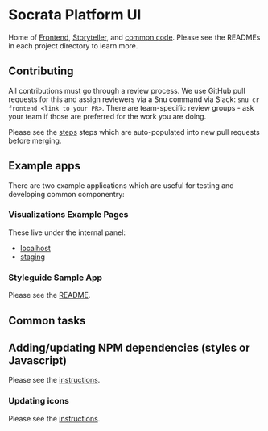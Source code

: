 # Socrata Platform UI

Home of [Frontend](https://github.com/socrata/platform-ui/tree/master/frontend#socrata-frontend),
[Storyteller](https://github.com/socrata/platform-ui/tree/master/storyteller#storyteller), and
[common code](https://github.com/socrata/platform-ui/tree/master/common#socrata-platform-common-code). Please
see the READMEs in each project directory to learn more.

## Contributing

All contributions must go through a review process. We use GitHub pull requests for this and assign
reviewers via a Snu command via Slack: `snu cr frontend <link to your PR>`. There are team-specific
review groups - ask your team if those are preferred for the work you are doing.

Please see the [steps](https://github.com/socrata/platform-ui/tree/master/.github/PULL_REQUEST_TEMPLATE)
steps which are auto-populated into new pull requests before merging.

## Example apps

There are two example applications which are useful for testing and developing common componentry:

### Visualizations Example Pages

These live under the internal panel:

* [localhost](https://localhost/internal/demos)
* [staging](https://stories.test-socrata.com/internal/demos)

### Styleguide Sample App

Please see the [README](https://github.com/socrata/platform-ui/tree/master/styleguide-sample-app).

## Common tasks

## Adding/updating NPM dependencies (styles or Javascript)

Please see the [instructions](https://github.com/socrata/platform-ui/tree/master/common#addingupdating-npm-dependencies-styles-or-javascript).

### Updating icons

Please see the [instructions](https://github.com/socrata/platform-ui/tree/master/common/resources/fonts#updating-socrata-icons).
